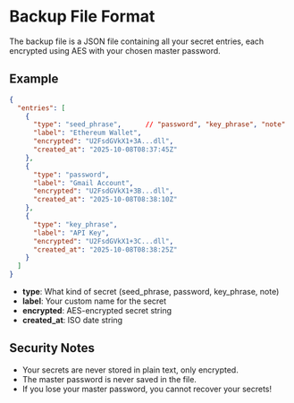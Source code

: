 # Backup File Format

The backup file is a JSON file containing all your secret entries, each encrypted using AES with your chosen master password.

## Example

```json
{
  "entries": [
    {
      "type": "seed_phrase",      // "password", "key_phrase", "note"
      "label": "Ethereum Wallet",
      "encrypted": "U2FsdGVkX1+3A...dll",
      "created_at": "2025-10-08T08:37:45Z"
    },
    {
      "type": "password",
      "label": "Gmail Account",
      "encrypted": "U2FsdGVkX1+3B...dll",
      "created_at": "2025-10-08T08:38:10Z"
    },
    {
      "type": "key_phrase",
      "label": "API Key",
      "encrypted": "U2FsdGVkX1+3C...dll",
      "created_at": "2025-10-08T08:38:25Z"
    }
  ]
}
```

- **type**: What kind of secret (seed_phrase, password, key_phrase, note)
- **label**: Your custom name for the secret
- **encrypted**: AES-encrypted secret string
- **created_at**: ISO date string

## Security Notes

- Your secrets are never stored in plain text, only encrypted.
- The master password is never saved in the file.
- If you lose your master password, you cannot recover your secrets!
